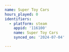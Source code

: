 ```yaml
---
name: Super Toy Cars
hours_played: 0
identifiers:
  - platform: steam
    appid: '116100'
    name: Super Toy Cars
    synced_on: '2024-07-04'

---
```


